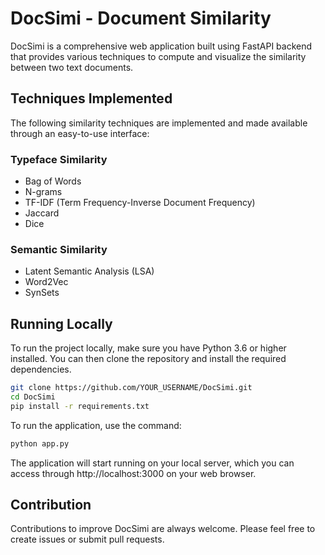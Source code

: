 # DocSimi - Document Similarity

DocSimi is a comprehensive web application built using FastAPI backend that provides various techniques to compute and visualize the similarity between two text documents.

## Techniques Implemented

The following similarity techniques are implemented and made available through an easy-to-use interface:

### Typeface Similarity

- Bag of Words
- N-grams
- TF-IDF (Term Frequency-Inverse Document Frequency)
- Jaccard
- Dice

### Semantic Similarity

- Latent Semantic Analysis (LSA)
- Word2Vec
- SynSets

## Running Locally

To run the project locally, make sure you have Python 3.6 or higher installed. You can then clone the repository and install the required dependencies.

```bash
git clone https://github.com/YOUR_USERNAME/DocSimi.git
cd DocSimi
pip install -r requirements.txt
```

To run the application, use the command:
```bash
python app.py
```
The application will start running on your local server, which you can access through http://localhost:3000 on your web browser.

## Contribution

Contributions to improve DocSimi are always welcome. Please feel free to create issues or submit pull requests.
